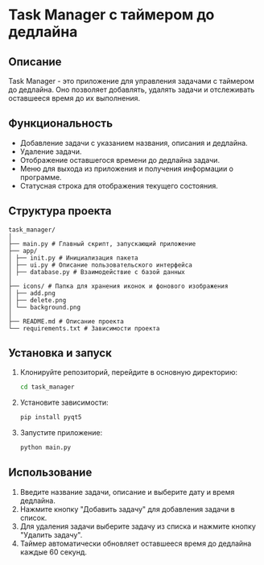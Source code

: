 # Task Manager с таймером до дедлайна

## Описание
Task Manager - это приложение для управления задачами с таймером до дедлайна. Оно позволяет добавлять, удалять задачи и отслеживать оставшееся время до их выполнения.

## Функциональность
- Добавление задачи с указанием названия, описания и дедлайна.
- Удаление задачи.
- Отображение оставшегося времени до дедлайна задачи.
- Меню для выхода из приложения и получения информации о программе.
- Статусная строка для отображения текущего состояния.

## Структура проекта

```
task_manager/
│
├── main.py # Главный скрипт, запускающий приложение
├── app/
│ ├── init.py # Инициализация пакета
│ ├── ui.py # Описание пользовательского интерфейса
│ ├── database.py # Взаимодействие с базой данных
│
├── icons/ # Папка для хранения иконок и фонового изображения
│ ├── add.png
│ ├── delete.png
│ └── background.png
│
├── README.md # Описание проекта
└── requirements.txt # Зависимости проекта
```


## Установка и запуск
1. Клонируйте репозиторий, перейдите в основную директорию:
    ```sh
    cd task_manager
    ```

2. Установите зависимости:
    ```sh
    pip install pyqt5
    ```

3. Запустите приложение:
    ```sh
    python main.py
    ```

## Использование
1. Введите название задачи, описание и выберите дату и время дедлайна.
2. Нажмите кнопку "Добавить задачу" для добавления задачи в список.
3. Для удаления задачи выберите задачу из списка и нажмите кнопку "Удалить задачу".
4. Таймер автоматически обновляет оставшееся время до дедлайна каждые 60 секунд.

